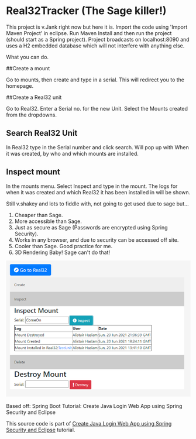 # Real32Tracker (The Sage killer!)

This project is v.Jank right now but here it is.
Import the code using 'Import Maven Project' in eclipse. Run Maven Install and then run the project (should start as a Spring project).
Project broadcasts on localhost:8090 and uses a H2 embedded database which will not interfere with anything else.

What you can do.

##Create a mount

Go to mounts, then create and type in a serial. This will redirect you to the homepage.

##Create a Real32 unit

Go to Real32. Enter a Serial no. for the new Unit. Select the Mounts created from the dropdowns.

## Search Real32 Unit

In Real32 type in the Serial number and click search. Will pop up with When it was created, by who and which mounts are installed.

## Inspect mount
In the mounts menu. Select Inspect and type in the mount. The logs for when it was created and which Real32 it has been installed in will be shown.

Still v.shakey and lots to fiddle with, not going to get used due to sage but...

1. Cheaper than Sage.
2. More accessible than Sage.
3. Just as secure as Sage (Passwords are encrypted using Spring Security).
4. Works in any browser, and due to security can be accessed off site.
5. Cooler than Sage. Good practice for me.
6. 3D Rendering Baby! Sage can't do that!

![Alt text](src/main/resources/static/images/MountExample.png)

Based off: Spring Boot Tutorial: Create Java Login Web App using Spring Security and Eclipse

This source code is part of [Create Java Login Web App using Spring Security and Eclipse](https://www.djamware.com/post/5e32d450ad84a94e7885bbf9/spring-boot-tutorial-create-java-login-web-app-using-spring-security-and-eclipse) tutorial.
